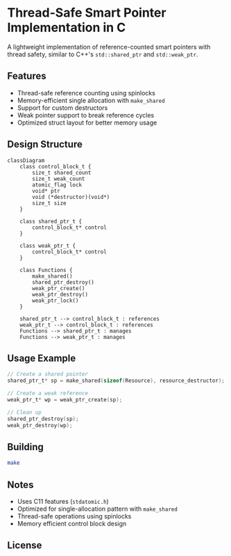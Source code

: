 # Thread-Safe Smart Pointer Implementation in C

A lightweight implementation of reference-counted smart pointers with thread safety, similar to C++'s `std::shared_ptr` and `std::weak_ptr`.

## Features

- Thread-safe reference counting using spinlocks
- Memory-efficient single allocation with `make_shared`
- Support for custom destructors
- Weak pointer support to break reference cycles
- Optimized struct layout for better memory usage

## Design Structure

```mermaid
classDiagram
    class control_block_t {
        size_t shared_count
        size_t weak_count
        atomic_flag lock
        void* ptr
        void (*destructor)(void*)
        size_t size
    }
    
    class shared_ptr_t {
        control_block_t* control
    }
    
    class weak_ptr_t {
        control_block_t* control
    }

    class Functions {
        make_shared()
        shared_ptr_destroy()
        weak_ptr_create()
        weak_ptr_destroy()
        weak_ptr_lock()
    }
    
    shared_ptr_t --> control_block_t : references
    weak_ptr_t --> control_block_t : references
    Functions --> shared_ptr_t : manages
    Functions --> weak_ptr_t : manages

```

## Usage Example

```c
// Create a shared pointer
shared_ptr_t* sp = make_shared(sizeof(Resource), resource_destructor);

// Create a weak reference
weak_ptr_t* wp = weak_ptr_create(sp);

// Clean up
shared_ptr_destroy(sp);
weak_ptr_destroy(wp);
```

## Building

```bash
make
```

## Notes

- Uses C11 features (`stdatomic.h`)
- Optimized for single-allocation pattern with `make_shared`
- Thread-safe operations using spinlocks
- Memory efficient control block design

## License

